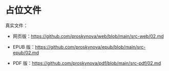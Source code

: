 # 占位文件

真实文件：

- 网页版：<https://github.com/proskynova/web/blob/main/src-web/02.md>

- EPUB 版：<https://github.com/proskynova/epub/blob/main/src-epub/02.md>

- PDF 版：<https://github.com/proskynova/pdf/blob/main/src-pdf/02.md>
